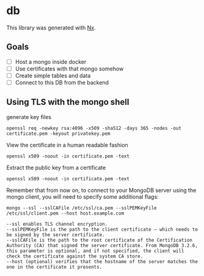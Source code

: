 # db

This library was generated with [Nx](https://nx.dev).

## Goals

- [ ] Host a mongo inside docker
- [ ] Use certificates with that mongo somehow
- [ ] Create simple tables and data
- [ ] Connect to this DB from the backend

## Using TLS with the mongo shell

generate key files

`openssl req -newkey rsa:4096 -x509 -sha512 -days 365 -nodes -out certificate.pem -keyout privatekey.pem`

View the certificate in a human readable fashion

`openssl x509 -noout -in certificate.pem -text`

Extract the public key from a certificate

`openssl x509 -noout -in certificate.pem -text`

Remember that from now on, to connect to your MongoDB server using the mongo client, you will need to specify some additional flags:

`mongo --ssl --sslCAFile /etc/ssl/ca.pem --sslPEMKeyFile /etc/ssl/client.pem --host host.example.com`

    --ssl enables TLS channel encryption.
    --sslPEMKeyFile is the path to the client certificate — which needs to be signed by the server certificate.
    --sslCAFile is the path to the root certificate of the Certification Authority (CA) that signed the server certificate. From MongoDB 3.2.6, this parameter is optional, and if not specified, the client will check the certificate against the system CA store.
    --host (optional) verifies that the hostname of the server matches the one in the certificate it presents.
